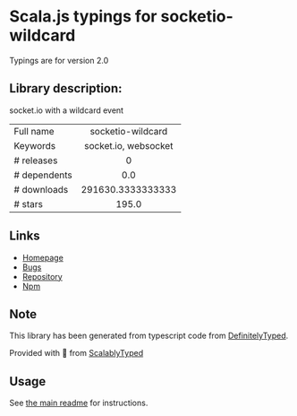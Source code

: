 
# Scala.js typings for socketio-wildcard

Typings are for version 2.0

## Library description:
socket.io with a wildcard event

|                    |                 |
| ------------------ | :-------------: |
| Full name          | socketio-wildcard |
| Keywords           | socket.io, websocket |
| # releases         | 0 |
| # dependents       | 0.0 |
| # downloads        | 291630.3333333333 |
| # stars            | 195.0 |

## Links
- [Homepage](https://github.com/hden/socketio-wildcard)
- [Bugs](https://github.com/hden/socketio-wildcard/issues)
- [Repository](https://github.com/hden/socketio-wildcard)
- [Npm](https://www.npmjs.com/package/socketio-wildcard)
    


## Note
This library has been generated from typescript code from [DefinitelyTyped](https://definitelytyped.org).

Provided with :purple_heart: from [ScalablyTyped](https://github.com/oyvindberg/ScalablyTyped)

## Usage
See [the main readme](../../readme.md) for instructions.


